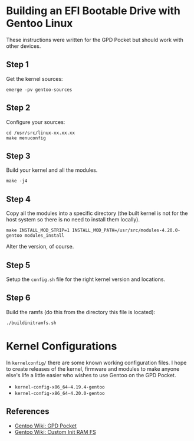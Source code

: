 Building an EFI Bootable Drive with Gentoo Linux
================================================

These instructions were written for the GPD Pocket but should work with other 
devices.

Step 1
------

Get the kernel sources:

    emerge -pv gentoo-sources

Step 2
------

Configure your sources:

    cd /usr/src/linux-xx.xx.xx
    make menuconfig

Step 3
------

Build your kernel and all the modules.

    make -j4

Step 4
------

Copy all the modules into a specific directory (the built kernel is not for the 
host system so there is no need to install them locally).

    make INSTALL_MOD_STRIP=1 INSTALL_MOD_PATH=/usr/src/modules-4.20.0-gentoo modules_install

Alter the version, of course.

Step 5
------

Setup the `config.sh` file for the right kernel version and locations.

Step 6
------

Build the ramfs (do this from the directory this file is located):

    ./buildinitramfs.sh

Kernel Configurations
=====================

In `kernelconfig/` there are some known working configuration files.
I hope to create releases of the kernel, firmware and modules to make
anyone else's life a little easier who wishes to use Gentoo on the
GPD Pocket.

* `kernel-config-x86_64-4.19.4-gentoo`
* `kernel-config-x86_64-4.20.0-gentoo`

References
----------

* [Gentoo Wiki: GPD Pocket](https://wiki.gentoo.org/wiki/GPD_Pocket)
* [Gentoo Wiki: Custom Init RAM FS](https://wiki.gentoo.org/wiki/Custom_Initramfs)

